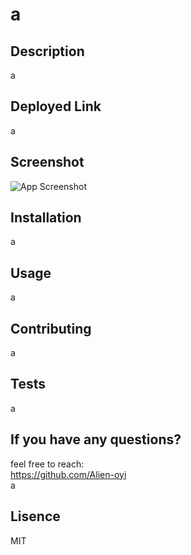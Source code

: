 
# a

## Description
a

## Deployed Link
a

## Screenshot
![App Screenshot](a)

## Installation
a

## Usage
a

## Contributing
a

## Tests
a

## If you have any questions?
feel free to reach:<br/> 
https://github.com/Alien-oyi<br/>
a

## Lisence
MIT 


